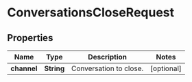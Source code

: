 

# ConversationsCloseRequest


## Properties

| Name | Type | Description | Notes |
|------------ | ------------- | ------------- | -------------|
|**channel** | **String** | Conversation to close. |  [optional] |



